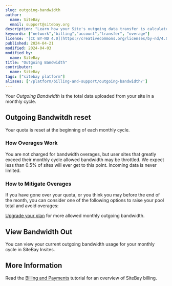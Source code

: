 ```yaml
---
slug: outgoing-bandwidth
author:
  name: SiteBay
  email: support@sitebay.org
description: "Learn how your Site's outgoing data transfer is calculated."
keywords: ["network","billing","account","transfer", "overage"]
license: '[CC BY-ND 4.0](https://creativecommons.org/licenses/by-nd/4.0)'
published: 2024-04-21
modified: 2024-04-03
modified_by:
  name: SiteBay
title: "Outgoing Bandwidth"
contributor:
  name: SiteBay
tags: ["sitebay platform"]
aliases: ['/platform/billing-and-support/outgoing-bandwidth/']
---
```


Your *Outgoing Bandwidth* is the total data uploaded from your site in a monthly cycle. 


## Outgoing Bandwitdh reset

Your quota is reset at the beginning of each monthly cycle.


### How Overages Work

You are not charged for bandwidth overages, but user sites that greatly exceed their monthly cycle allowed bandwidth may be throttled. We expect less than 0.5% of sites will ever get to this point. 
Incoming data is never limited.

### How to Mitigate Overages

If you have gone over your quota, or you think you may before the end of the month, you can consider one of the following options to raise your pool total and avoid overages:

[Upgrade your plan](/docs/guides/) for more allowed monthly outgoing bandwidth.


## View Bandwidth Out

You can view your current outgoing bandwidth usage for your monthly cycle in SiteBay Insites.

## More Information

Read the [Billing and Payments](/docs/guides/billing-and-payments/) tutorial for an overview of SiteBay billing.
